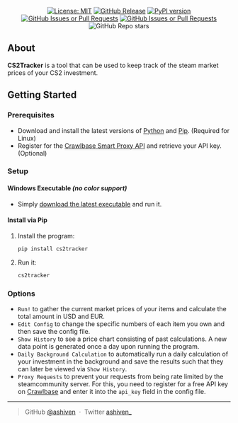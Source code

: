 <div align="center">

[![License: MIT](https://img.shields.io/badge/License-MIT-yellow.svg)](https://opensource.org/licenses/MIT)
[![GitHub Release](https://img.shields.io/github/v/release/ashiven/cs2tracker)](https://github.com/ashiven/cs2tracker/releases)
[![PyPI version](https://badge.fury.io/py/cs2tracker.svg)](https://badge.fury.io/py/cs2tracker)
[![GitHub Issues or Pull Requests](https://img.shields.io/github/issues/ashiven/cs2tracker)](https://github.com/ashiven/cs2tracker/issues)
[![GitHub Issues or Pull Requests](https://img.shields.io/github/issues-pr/ashiven/cs2tracker)](https://github.com/ashiven/cs2tracker/pulls)
![GitHub Repo stars](https://img.shields.io/github/stars/ashiven/cs2tracker)

</div>

## About

**CS2Tracker** is a tool that can be used to keep track of the steam market prices of your CS2 investment.

## Getting Started

### Prerequisites

- Download and install the latest versions of [Python](https://www.python.org/downloads/) and [Pip](https://pypi.org/project/pip/). (Required for Linux)
- Register for the [Crawlbase Smart Proxy API](https://crawlbase.com/) and retrieve your API key. (Optional)

### Setup

#### Windows Executable _(no color support)_

- Simply [download the latest executable](https://github.com/ashiven/cs2tracker/releases/latest/download/cs2tracker-windows.zip) and run it.

#### Install via Pip

1. Install the program:

   ```bash
   pip install cs2tracker
   ```

2. Run it:
   ```bash
   cs2tracker
   ```

### Options

- `Run!` to gather the current market prices of your items and calculate the total amount in USD and EUR.
- `Edit Config` to change the specific numbers of each item you own and then save the config file.
- `Show History` to see a price chart consisting of past calculations. A new data point is generated once a day upon running the program.
- `Daily Background Calculation` to automatically run a daily calculation of your investment in the background and save the results such that they can later be viewed via `Show History`.
- `Proxy Requests` to prevent your requests from being rate limited by the steamcommunity server. For this, you need to register for a free API key on [Crawlbase](crawlbase.com) and enter it into the `api_key` field in the config file.

---

> GitHub [@ashiven](https://github.com/Ashiven) &nbsp;&middot;&nbsp;
> Twitter [ashiven\_](https://twitter.com/ashiven_)
